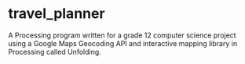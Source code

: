 # travel_planner
A Processing program written for a grade 12 computer science project using a Google Maps Geocoding API and interactive mapping library in Processing called Unfolding.
